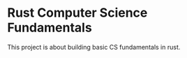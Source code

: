 # Rust Computer Science Fundamentals

This project is about building basic CS fundamentals in rust.

